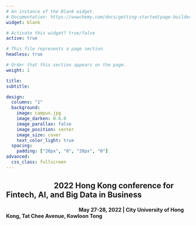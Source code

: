 ```yaml
---
# An instance of the Blank widget.
# Documentation: https://wowchemy.com/docs/getting-started/page-builder/
widget: blank

# Activate this widget? true/false
active: true

# This file represents a page section.
headless: true

# Order that this section appears on the page.
weight: 1

title: 
subtitle:

design:
  columns: "1"
  background:
    image: campus.jpg
    image_darken: 0.6.0
    image_parallax: false
    image_position: center
    image_size: cover
    text_color_light: true
  spacing:
    padding: ["20px", "0", "20px", "0"]
advanced:
  css_class: fullscreen
---
```

## &emsp;&emsp;&emsp;&emsp;&emsp;&emsp; 2022 Hong Kong conference for Fintech, AI, and Big Data in Business
#### &emsp;&emsp;&emsp;&emsp;&emsp;&emsp;&emsp;&emsp;&emsp;&emsp;&emsp;&emsp;&emsp;&emsp; May 27-28, 2022 | City University of Hong Kong, Tat Chee Avenue, Kowloon Tong




